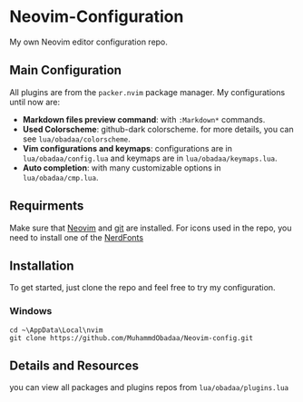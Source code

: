 # Neovim-Configuration

My own Neovim editor configuration repo.


## Main Configuration

All plugins are from the ```packer.nvim``` package manager. My configurations until now are:
* **Markdown files preview command**: with ```:Markdown*``` commands.
* **Used Colorscheme**: github-dark colorscheme. for more details, you can see ```lua/obadaa/colorscheme```.
* **Vim configurations and keymaps**: configurations are in ```lua/obadaa/config.lua``` and keymaps are in ```lua/obadaa/keymaps.lua```.
* **Auto completion**: with many customizable options in ```lua/obadaa/cmp.lua```.

## Requirments

Make sure that [Neovim](https://neovim.io/) and [git](https://git-scm.com/) are installed. For icons used in the repo, you need to install one of the [NerdFonts](https://github.com/ryanoasis/nerd-fonts)

## Installation 

To get started, just clone the repo and feel free to try my configuration. 

### Windows

```
cd ~\AppData\Local\nvim
git clone https://github.com/MuhammdObadaa/Neovim-config.git
```

## Details and Resources

you can view all packages and plugins repos from ```lua/obadaa/plugins.lua```

